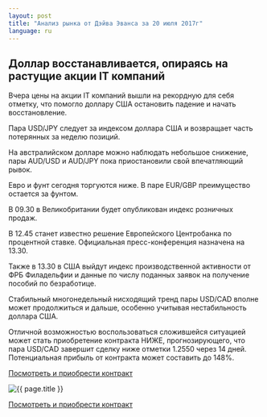 ```yaml
---
layout: post
title: "Анализ рынка от Дэйва Эванса за 20 июля 2017г"
language: ru
---
```

## Доллар восстанавливается, опираясь на растущие акции IT компаний

Вчера цены на акции IT компаний вышли на рекордную для себя отметку, что помогло доллару США остановить падение и начать восстановление.

Пара USD/JPY следует за индексом доллара США и возвращает часть потерянных за неделю позиций.

На австралийском долларе можно наблюдать небольшое снижение, пары AUD/USD и AUD/JPY пока приостановили свой впечатляющий рывок.

Евро и фунт сегодня торгуются ниже. В паре EUR/GBP преимущество остается за фунтом.

 
В 09.30 в Великобритании будет опубликован индекс розничных продаж.

В 12.45 станет известно решение Европейского Центробанка по процентной ставке. Официальная пресс-конференция назначена на 13.30.

Также в 13.30 в США выйдут индекс производственной активности от ФРБ Филадельфии и данные по числу поданных заявок на получение пособий по безработице.

 
Стабильный многонедельный нисходящий тренд пары USD/CAD вполне может продолжиться и дальше, особенно учитывая нестабильность доллара США.

Отличной возможностью воспользоваться сложившейся ситуацией может стать приобретение контракта НИЖЕ, прогнозирующего, что пара USD/CAD завершит сделку ниже отметки 1.2550 через 14 дней. Потенциальная прибыль от контракта может составить до 148%.


<a href="http://record.binary.com/_bivVDfg8lHux76XffYA0JmNd7ZgqdRLk/1/?market=forex&underlying=frxUSDCAD&formname=higherlower&duration_amount=14&duration_units=d&amount=10&amount_type=payout&expiry_type=duration&barrier=1.255&s=1&t=T33VE85yehQM756vSaKPU50co5lt24DG" target="_blank">Посмотреть и приобрести контракт</a>

<img src="{{ site.url }}/images/ru-20-july-17.png" alt="{{ page.title }}"  title="{{ page.title }}">

<a href="%LINK%%?https://www.binary.com/d/trade.cgi?market=forex&underlying=frxUSDCAD&formname=higherlower&duration_amount=14&duration_units=d&amount=10&amount_type=payout&expiry_type=duration&barrier=1.255&s=1&t=T33VE85yehQM756vSaKPU50co5lt24DG" target="_blank">Посмотреть и приобрести контракт</a>
